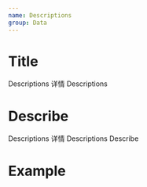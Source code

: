 ```yaml
---
name: Descriptions
group: Data
---
```


# Title

Descriptions 详情
Descriptions

# Describe

Descriptions 详情
Descriptions Describe

# Example
